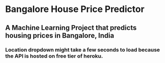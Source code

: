 # Bangalore House Price Predictor

## A Machine Learning Project that predicts housing prices in Bangalore, India

### Location dropdown might take a few seconds to load because the API is hosted on free tier of heroku.
